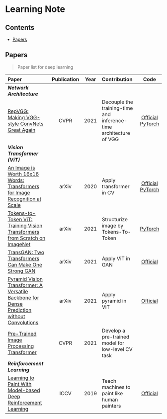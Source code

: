 # Learning Note

## Contents
- [Papers](#papers)

## <span id = "papers">Papers</span>
> Paper list for deep learning

| Paper | Publication | Year | Contribution | Code |
| :- | :-: | :-: | :- | :-: |
| ***Network Architecture*** |
| [RepVGG: Making VGG-style ConvNets Great Again](https://arxiv.org/pdf/2101.03697) | CVPR | 2021 | Decouple the training-time and inference-time architecture of VGG | [Official](https://github.com/megvii-model/RepVGG) [PyTorch](https://github.com/DingXiaoH/RepVGG) |
| ***Vision Transformer (ViT)*** |
| [An Image is Worth 16x16 Words: Transformers for Image Recognition at Scale](https://arxiv.org/pdf/2010.11929) | arXiv | 2020 | Apply transformer in CV | [Official](https://github.com/google-research/vision_transformer) [PyTorch](https://github.com/lucidrains/vit-pytorch) |
| [Tokens-to-Token ViT: Training Vision Transformers from Scratch on ImageNet](https://arxiv.org/pdf/2101.11986) | arXiv | 2021 | Structurize image by Tokens-To-Token | [PyTorch](https://github.com/lucidrains/vit-pytorch) |
| [TransGAN: Two Transformers Can Make One Strong GAN](https://arxiv.org/pdf/2102.07074) | arXiv | 2021 | Apply ViT in GAN | [Official](https://github.com/VITA-Group/TransGAN)
| [Pyramid Vision Transformer: A Versatile Backbone for Dense Prediction without Convolutions](https://arxiv.org/pdf/2102.12122) | arXiv | 2021 | Apply pyramid in ViT | [Official](https://github.com/whai362/PVT) |
| [Pre-Trained Image Processing Transformer](https://arxiv.org/pdf/2012.00364) | CVPR | 2021 | Develop a pre-trained model for low-level CV task | |
| ***Reinforcement Learning*** |
| [Learning to Paint With Model-based Deep Reinforcement Learning](https://arxiv.org/pdf/1903.04411) | ICCV | 2019 | Teach machines to paint like human painters | [Official](https://github.com/megvii-research/ICCV2019-LearningToPaint) |